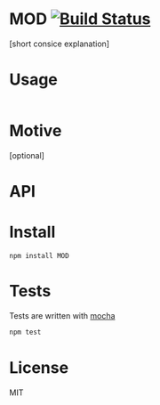 # MOD [![Build Status](https://secure.travis-ci.org/cioddi/MOD.png)](http://travis-ci.org/cioddi/MOD)

[short consice explanation]


# Usage

```js
```


# Motive
[optional]


# API


# Install

    npm install MOD


# Tests
Tests are written with [mocha](http://visionmedia.github.com/mocha/)

```bash
npm test
```

# License
MIT
